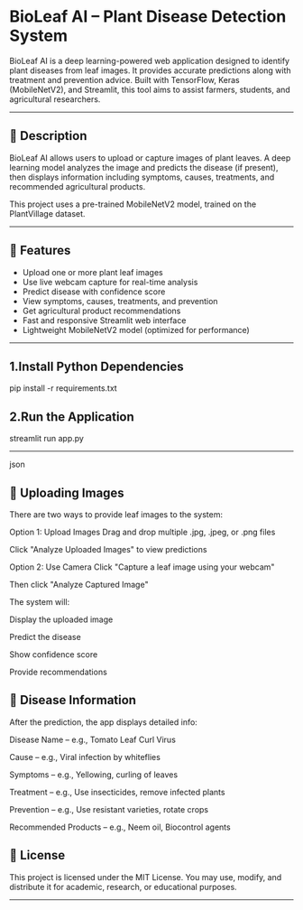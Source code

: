 # BioLeaf AI – Plant Disease Detection System

BioLeaf AI is a deep learning-powered web application designed to identify plant diseases from leaf images. It provides accurate predictions along with treatment and prevention advice. Built with TensorFlow, Keras (MobileNetV2), and Streamlit, this tool aims to assist farmers, students, and agricultural researchers.

---

## 📝 Description

BioLeaf AI allows users to upload or capture images of plant leaves. A deep learning model analyzes the image and predicts the disease (if present), then displays information including symptoms, causes, treatments, and recommended agricultural products.

This project uses a pre-trained MobileNetV2 model, trained on the PlantVillage dataset.

---

## 🚀 Features

- Upload one or more plant leaf images
- Use live webcam capture for real-time analysis
- Predict disease with confidence score
- View symptoms, causes, treatments, and prevention
- Get agricultural product recommendations
- Fast and responsive Streamlit web interface
- Lightweight MobileNetV2 model (optimized for performance)

---
## 1.Install Python Dependencies
pip install -r requirements.txt

## 2.Run the Application
streamlit run app.py

---
json

## 📁 Uploading Images
There are two ways to provide leaf images to the system:

Option 1: Upload Images
Drag and drop multiple .jpg, .jpeg, or .png files

Click "Analyze Uploaded Images" to view predictions

Option 2: Use Camera
Click "Capture a leaf image using your webcam"

Then click "Analyze Captured Image"

The system will:

Display the uploaded image

Predict the disease

Show confidence score

Provide recommendations

## 🌿 Disease Information
After the prediction, the app displays detailed info:

Disease Name – e.g., Tomato Leaf Curl Virus

Cause – e.g., Viral infection by whiteflies

Symptoms – e.g., Yellowing, curling of leaves

Treatment – e.g., Use insecticides, remove infected plants

Prevention – e.g., Use resistant varieties, rotate crops

Recommended Products – e.g., Neem oil, Biocontrol agents


## 📄 License
This project is licensed under the MIT License.
You may use, modify, and distribute it for academic, research, or educational purposes.

---
